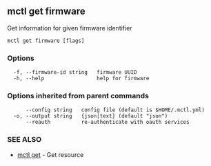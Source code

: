 [Auto generated by spf13/cobra]: <>

## mctl get firmware

Get information for given firmware identifier

```
mctl get firmware [flags]
```

### Options

```
  -f, --firmware-id string   firmware UUID
  -h, --help                 help for firmware
```

### Options inherited from parent commands

```
      --config string   config file (default is $HOME/.mctl.yml)
  -o, --output string   {json|text} (default "json")
      --reauth          re-authenticate with oauth services
```

### SEE ALSO

* [mctl get](mctl_get.md)	 - Get resource

